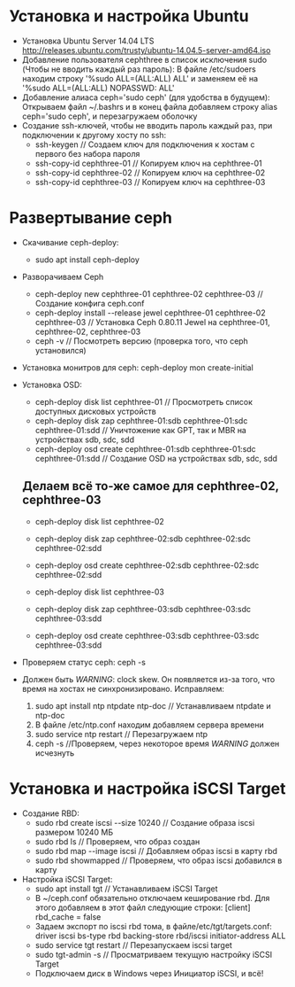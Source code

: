 # Установка и настройка Ubuntu
  + Установка Ubuntu Server 14.04 LTS <http://releases.ubuntu.com/trusty/ubuntu-14.04.5-server-amd64.iso>
  + Добавление пользователя cephthree в список исключения sudo (Чтобы не вводить каждый раз пароль):
    В файле /etc/sudoers находим строку '%sudo   ALL=(ALL:ALL) ALL' и заменяем её на '%sudo   ALL=(ALL:ALL) NOPASSWD: ALL'
  + Добавление алиаса ceph='sudo ceph' (для удобства в будущем):
    Открываем файл ~/.bashrs и в конец файла добавляем строку alias ceph='sudo ceph', и перезагружаем оболочку
  + Создание ssh-ключей, чтобы не вводить пароль каждый раз, при подключении к другому хосту по ssh:
    - ssh-keygen // Создаем ключ для подключения к хостам с первого без набора пароля
    - ssh-copy-id cephthree-01 // Копируем ключ на cephthree-01
    - ssh-copy-id cephthree-02 // Копируем ключ на cephthree-02
    - ssh-copy-id cephthree-03 // Копируем ключ на cephthree-03

# Развертывание ceph
  + Скачивание ceph-deploy:
    - sudo apt install ceph-deploy
  + Разворачиваем Ceph
    - ceph-deploy new cephthree-01 cephthree-02 cephthree-03 // Создание конфига ceph.conf
    - ceph-deploy install --release jewel cephthree-01 cephthree-02 cephthree-03 // Установка Ceph 0.80.11 Jewel на cephthree-01, cephthree-02, cephthree-03
    - ceph -v // Посмотреть версию (проверка того, что ceph установился)
  + Установка монитров для ceph:
    ceph-deploy mon create-initial
  + Установка OSD:
    - ceph-deploy disk list cephthree-01 // Просмотреть список доступных дисковых устройств
    - ceph-deploy disk zap cephthree-01:sdb cephthree-01:sdc cephthree-01:sdd // Уничтожение как GPT, так и MBR на устройствах sdb, sdc, sdd
    - ceph-deploy osd create cephthree-01:sdb cephthree-01:sdc cephthree-01:sdd // Создание OSD на устройствах sdb, sdc, sdd

    Делаем всё то-же самое для cephthree-02, cephthree-03
    -------------------------------------------------------------------------------------------------------------------------------------------
    - ceph-deploy disk list cephthree-02
    - ceph-deploy disk zap cephthree-02:sdb cephthree-02:sdc cephthree-02:sdd
    - ceph-deploy osd create cephthree-02:sdb cephthree-02:sdc cephthree-02:sdd

    - ceph-deploy disk list cephthree-03
    - ceph-deploy disk zap cephthree-03:sdb cephthree-03:sdc cephthree-03:sdd
    - ceph-deploy osd create cephthree-03:sdb cephthree-03:sdc cephthree-03:sdd
  + Проверяем статус ceph:
    ceph -s
  + Должен быть *WARNING*: clock skew. Он появляется из-за того, что время на хостах не синхронизировано. Исправляем:
    1) sudo apt install ntp ntpdate ntp-doc // Устанавливаем ntpdate и ntp-doc
    2) В файле /etc/ntp.conf находим добавляем сервера времени
    3) sudo service ntp restart // Перезагружаем ntp
    4) ceph -s //Проверяем, через некоторое время *WARNING* должен исчезнуть

# Установка и настройка iSCSI Target
  + Создание RBD:
    - sudo rbd create iscsi --size 10240 // Создание образа iscsi размером 10240 МБ
    - sudo rbd ls // Проверяем, что образ создан
    - sudo rbd map --image iscsi // Добавляем образ iscsi в карту rbd
    - sudo rbd showmapped // Проверяем, что образ iscsi добавился в карту
  + Настройка iSCSI Target:
    - sudo apt install tgt // Устанавливаем iSCSI Target
    - В ~/ceph.conf обязательно отключаем кеширование rbd. Для этого добавляем в этот файл следующие строки:
       [client]
       rbd_cache = false
    - Задаем экспорт по iscsi rbd тома, в файле/etc/tgt/targets.conf:
        <target iqn.2016-11.rbdstore.iscsi.com:iscsi>
            driver iscsi
            bs-type rbd
            backing-store rbd/iscsi
            initiator-address ALL
        </target>
    - sudo service tgt restart // Перезапускаем iscsi target
    - sudo tgt-admin -s // Просматриваем текущую настройку iSCSI Target
    - Подключаем диск в Windows через Инициатор iSCSI, и всё!
